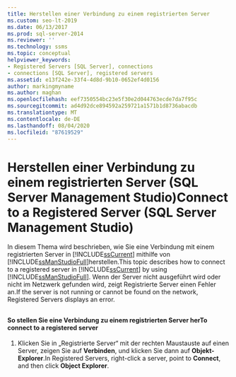 ```yaml
---
title: Herstellen einer Verbindung zu einem registrierten Server
ms.custom: seo-lt-2019
ms.date: 06/13/2017
ms.prod: sql-server-2014
ms.reviewer: ''
ms.technology: ssms
ms.topic: conceptual
helpviewer_keywords:
- Registered Servers [SQL Server], connections
- connections [SQL Server], registered servers
ms.assetid: e13f242e-33f4-4d8d-9b10-0652ef4d0156
author: markingmyname
ms.author: maghan
ms.openlocfilehash: eef7350554bc23e5f30e2d044763ecde7da7f95c
ms.sourcegitcommit: ad4d92dce894592a259721a1571b1d8736abacdb
ms.translationtype: MT
ms.contentlocale: de-DE
ms.lasthandoff: 08/04/2020
ms.locfileid: "87619529"
---
```

# <a name="connect-to-a-registered-server-sql-server-management-studio"></a><span data-ttu-id="f1a4a-102">Herstellen einer Verbindung zu einem registrierten Server (SQL Server Management Studio)</span><span class="sxs-lookup"><span data-stu-id="f1a4a-102">Connect to a Registered Server (SQL Server Management Studio)</span></span>
  <span data-ttu-id="f1a4a-103">In diesem Thema wird beschrieben, wie Sie eine Verbindung mit einem registrierten Server in [!INCLUDE[ssCurrent](../../includes/sscurrent-md.md)] mithilfe von [!INCLUDE[ssManStudioFull](../../includes/ssmanstudiofull-md.md)]herstellen.</span><span class="sxs-lookup"><span data-stu-id="f1a4a-103">This topic describes how to connect to a registered server in [!INCLUDE[ssCurrent](../../includes/sscurrent-md.md)] by using [!INCLUDE[ssManStudioFull](../../includes/ssmanstudiofull-md.md)].</span></span> <span data-ttu-id="f1a4a-104">Wenn der Server nicht ausgeführt wird oder nicht im Netzwerk gefunden wird, zeigt Registrierte Server einen Fehler an.</span><span class="sxs-lookup"><span data-stu-id="f1a4a-104">If the server is not running or cannot be found on the network, Registered Servers displays an error.</span></span>  
  
##  <a name="SSMSProcedure"></a>  
  
#### <a name="to-connect-to-a-registered-server"></a><span data-ttu-id="f1a4a-105">So stellen Sie eine Verbindung zu einem registrierten Server her</span><span class="sxs-lookup"><span data-stu-id="f1a4a-105">To connect to a registered server</span></span>  
  
1.  <span data-ttu-id="f1a4a-106">Klicken Sie in „Registrierte Server“ mit der rechten Maustauste auf einen Server, zeigen Sie auf **Verbinden**, und klicken Sie dann auf **Objekt-Explorer**.</span><span class="sxs-lookup"><span data-stu-id="f1a4a-106">In Registered Servers, right-click a server, point to **Connect**, and then click **Object Explorer**.</span></span>  
  
  

